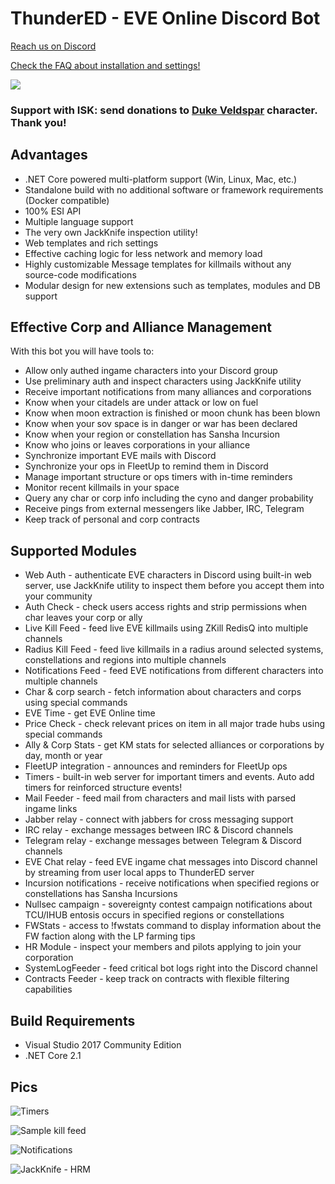 # ThunderED - EVE Online Discord Bot
[Reach us on Discord](https://discord.gg/UsnY6UR)

[Check the FAQ about installation and settings!](https://github.com/panthernet/ThunderED/wiki)

![](https://ci.appveyor.com/api/projects/status/67i3q6v804sjyse6?svg=true)

### Support with ISK: send donations to [Duke Veldspar](https://zkillboard.com/character/96496243/) character. Thank you!

## Advantages
* .NET Core powered multi-platform support (Win, Linux, Mac, etc.)
* Standalone build with no additional software or framework requirements (Docker compatible)
* 100% ESI API
* Multiple language support
* The very own JackKnife inspection utility!
* Web templates and rich settings
* Effective caching logic for less network and memory load
* Highly customizable Message templates for killmails without any source-code modifications
* Modular design for new extensions such as templates, modules and DB support

## Effective Corp and Alliance Management
With this bot you will have tools to:
* Allow only authed ingame characters into your Discord group
* Use preliminary auth and inspect characters using JackKnife utility
* Receive important notifications from many alliances and corporations
* Know when your citadels are under attack or low on fuel
* Know when moon extraction is finished or moon chunk has been blown
* Know when your sov space is in danger or war has been declared
* Know when your region or constellation has Sansha Incursion
* Know who joins or leaves corporations in your alliance
* Synchronize important EVE mails with Discord
* Synchronize your ops in FleetUp to remind them in Discord
* Manage important structure or ops timers with in-time reminders
* Monitor recent killmails in your space
* Query any char or corp info including the cyno and danger probability
* Receive pings from external messengers like Jabber, IRC, Telegram
* Keep track of personal and corp contracts

## Supported Modules
* Web Auth - authenticate EVE characters in Discord using built-in web server, use JackKnife utility to inspect them before you accept them into your community
* Auth Check - check users access rights and strip permissions when char leaves your corp or ally
* Live Kill Feed - feed live EVE killmails using ZKill RedisQ into multiple channels 
* Radius Kill Feed - feed live killmails in a radius around selected systems, constellations and regions into multiple channels
* Notifications Feed - feed EVE notifications from different characters into multiple channels
* Char & corp search - fetch information about characters and corps using special commands
* EVE Time - get EVE Online time
* Price Check - check relevant prices on item in all major trade hubs using special commands
* Ally & Corp Stats - get KM stats for selected alliances or corporations by day, month or year
* FleetUP integration - announces and reminders for FleetUp ops
* Timers - built-in web server for important timers and events. Auto add timers for reinforced structure events!
* Mail Feeder - feed mail from characters and mail lists with parsed ingame links
* Jabber relay - connect with jabbers for cross messaging support
* IRC relay - exchange messages between IRC & Discord channels
* Telegram relay - exchange messages between Telegram & Discord channels
* EVE Chat relay - feed EVE ingame chat messages into Discord channel by streaming from user local apps to ThunderED server
* Incursion notifications - receive notifications when specified regions or constellations has Sansha Incursions
* Nullsec campaign  - sovereignty contest campaign notifications about TCU/IHUB entosis occurs in specified regions or constellations
* FWStats - access to !fwstats command to display information about the FW faction along with the LP farming tips
* HR Module - inspect your members and pilots applying to join your corporation
* SystemLogFeeder - feed critical bot logs right into the Discord channel
* Contracts Feeder - keep track on contracts with flexible filtering capabilities

## Build Requirements
* Visual Studio 2017 Community Edition
* .NET Core 2.1

## Pics
![Timers](http://dl3.joxi.net/drive/2018/05/06/0014/0683/967339/39/fcb3e030f2.jpg)

![Sample kill feed](http://dl3.joxi.net/drive/2018/05/04/0014/0683/967339/39/4605864a01.jpg)

![Notifications](http://dl3.joxi.net/drive/2018/05/04/0014/0683/967339/39/39e91a5fde.jpg)

![JackKnife - HRM](http://joxi.ru/gmv89dJsL6wnnA.jpg)
